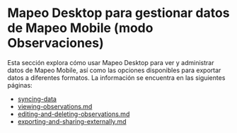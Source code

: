 # Mapeo Desktop para gestionar datos de Mapeo Mobile (modo Observaciones)

Esta sección explora cómo usar Mapeo Desktop para ver y administrar datos de Mapeo Mobile, así como las opciones disponibles para exportar datos a diferentes formatos. La información se encuentra en las siguientes páginas:

* [syncing-data](syncing-data/ "mention")
* [viewing-observations.md](viewing-observations.md "mention")
* [editing-and-deleting-observations.md](editing-and-deleting-observations.md "mention")
* [exporting-and-sharing-externally.md](exporting-and-sharing-externally.md "mention")
